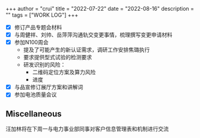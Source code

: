 +++
author = "crui"
title = "2022-07-22"
date = "2022-08-16"
description = ""
tags = ["WORK LOG"]
+++

- [x] 修订产品专题会材料
- [x] 与周健祥、刘帅、岳萍萍沟通轨交变更事情，梳理撰写变更申请材料
- [x] 参加N100周会
	- 提及了可能产生的新认证需求，调研工作安排焦璐执行
	- 要求提供型式试验的检测要求
	- 研发识别的风险：
		- 二维码定位方案及算力风险
		- 进度
- [x] 与品宣修订展厅方案和讲解词
- [x] 参加电池质量会议

## Miscellaneous
汪加林将在下周一与电力事业部同事对客户信息管理表和机制进行交流

